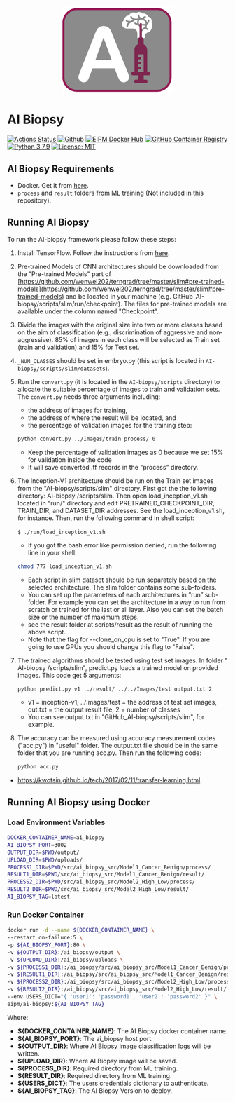 <p align="center">
    <img src="docs/images/logo.png" width="256">
</p>

# AI Biopsy

[![Actions Status](https://github.com/eipm/ai-biopsy/workflows/Docker/badge.svg)](https://github.com/eipm/ai-biopsy/actions) [![Github](https://img.shields.io/badge/github-1.1.1-green?style=flat&logo=github)](https://github.com/eipm/ai-biopsy) [![EIPM Docker Hub](https://img.shields.io/badge/EIPM%20docker%20hub-1.1.1-blue?style=flat&logo=docker)](https://hub.docker.com/repository/docker/eipm/ai-biopsy) [![GitHub Container Registry](https://img.shields.io/badge/GitHub%20Container%20Registry-1.1.1-blue?style=flat&logo=docker)](https://github.com/orgs/eipm/packages/container/package/ai-biopsy) [![Python 3.7.9](https://img.shields.io/badge/python-3.7.9-blue.svg)](https://www.python.org/downloads/release/python-379/) [![License: MIT](https://img.shields.io/badge/License-MIT-yellow.svg)](https://opensource.org/licenses/MIT)

## AI Biopsy Requirements

- Docker. Get it from [here](https://www.docker.com/).
- `process` and `result` folders from ML training (Not included in this repository).

## Running AI Biopsy

To run the AI-biopsy framework please follow these steps:

1. Install TensorFlow. Follow the instructions from [here](https://www.tensorflow.org/install/).

2. Pre-trained Models of CNN architectures should be downloaded from the "Pre-trained Models" part of [https://github.com/wenwei202/terngrad/tree/master/slim#pre-trained-models](https://github.com/wenwei202/terngrad/tree/master/slim#pre-trained-models) and be located in your machine (e.g. GitHub_AI-biopsy/scripts/slim/run/checkpoint). The files for pre-trained models are available under the column named "Checkpoint".

3. Divide the images with the original size into two or more classes based on the aim of classification (e.g., discrimination of aggressive and non-aggressive). 85% of images in each class will be selected as Train set (train and validation) and 15% for Test set.

4. `_NUM_CLASSES` should be set in embryo.py (this script is located in `AI-biopsy/scripts/slim/datasets`).

5. Run the `convert.py` (it is located in the `AI-biopsy/scripts` directory) to allocate the suitable percentage of images to train and validation sets. The `convert.py` needs three arguments including:
    - the address of images for training,
    - the address of where the result will be located, and
    - the percentage of validation images for the training step:

    ```bash
    python convert.py ../Images/train process/ 0
    ```

    - Keep the percentage of validation images as 0 because we set 15% for validation inside the code
    - It will save converted .tf records in the "process" directory.

6. The Inception-V1 architecture should be run on the Train set images from the "AI-biopsy/scripts/slim" directory. First got the the following directory: AI-biopsy /scripts/slim. Then open load_inception_v1.sh located in "run/" directory and edit PRETRAINED_CHECKPOINT_DIR, TRAIN_DIR, and DATASET_DIR addresses. See the load_inception_v1.sh, for instance. Then, run the following command in shell script:

    `$ ./run/load_inception_v1.sh`

    - If you got the bash error like permission denied, run the following line in your shell:  

    ```bash
    chmod 777 load_inception_v1.sh
    ```

    - Each script in slim dataset should be run separately based on the selected architecture. The slim folder contains some sub-folders.
    - You can set up the parameters of each architectures in “run” sub-folder. For example you can set the architecture in a way to run from scratch or trained for the last or all layer. Also you can set the batch size or the number of maximum steps.
    - see the result folder at scripts/result as the result of running the above script.
    - Note that the flag for --clone_on_cpu is set to "True". If you are going to use GPUs you should change this flag to "False".

7. The trained algorithms should be tested using test set images. In folder " AI-biopsy /scripts/slim", predict.py loads a trained model on provided images. This code get 5 arguments:

    ```bash
    python predict.py v1 ../result/ ../../Images/test output.txt 2
    ```

    - v1 = inception-v1, ../Images/test = the address of test set images, out.txt = the output result file, 2 = number of classes
    - You can see output.txt in "GitHub_AI-biopsy/scripts/slim", for example.

8. The accuracy can be measured using accuracy measurement codes ("acc.py") in "useful" folder. The output.txt file should be in the same folder that you are running acc.py. Then run the following code:

    ```bash
    python acc.py
    ```

* https://kwotsin.github.io/tech/2017/02/11/transfer-learning.html

## Running AI Biopsy using Docker

### Load Environment Variables

```bash
DOCKER_CONTAINER_NAME=ai_biopsy
AI_BIOPSY_PORT=3002
OUTPUT_DIR=$PWD/output/
UPLOAD_DIR=$PWD/uploads/
PROCESS1_DIR=$PWD/src/ai_biopsy_src/Model1_Cancer_Benign/process/
RESULT1_DIR=$PWD/src/ai_biopsy_src/Model1_Cancer_Benign/result/
PROCESS2_DIR=$PWD/src/ai_biopsy_src/Model2_High_Low/process/
RESULT2_DIR=$PWD/src/ai_biopsy_src/Model2_High_Low/result/
AI_BIOPSY_TAG=latest
```

### Run Docker Container

```bash
docker run -d --name ${DOCKER_CONTAINER_NAME} \
--restart on-failure:5 \
-p ${AI_BIOPSY_PORT}:80 \
-v ${OUTPUT_DIR}:/ai_biopsy/output \
-v ${UPLOAD_DIR}:/ai_biopsy/uploads \
-v ${PROCESS1_DIR}:/ai_biopsy/src/ai_biopsy_src/Model1_Cancer_Benign/process/:ro \
-v ${RESULT1_DIR}:/ai_biopsy/src/ai_biopsy_src/Model1_Cancer_Benign/result/:ro \
-v ${PROCESS2_DIR}:/ai_biopsy/src/ai_biopsy_src/Model2_High_Low/process/:ro \
-v ${RESULT2_DIR}:/ai_biopsy/src/ai_biopsy_src/Model2_High_Low/result/:ro \
--env USERS_DICT="{ 'user1': 'password1', 'user2': 'password2' }" \
eipm/ai-biopsy:${AI_BIOPSY_TAG}
```

Where:

- **${DOCKER_CONTAINER_NAME}**: The AI Biopsy docker container name.
- **${AI_BIOPSY_PORT}**: The ai_biopsy host port.
- **${OUTPUT_DIR}**: Where AI Biopsy image classification logs will be written.
- **${UPLOAD_DIR}**: Where AI Biopsy image will be saved.
- **${PROCESS_DIR}**: Required directory from ML training.
- **${RESULT_DIR}**: Required directory from ML training.
- **${USERS_DICT}**: The users credentials dictionary to authenticate.
- **${AI_BIOPSY_TAG}**: The AI Biopsy Version to deploy.
